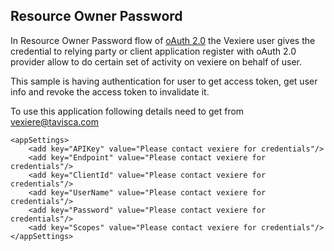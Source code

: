 ## Resource Owner Password ##
In Resource Owner Password flow of [oAuth 2.0](http://oauth.net/2/) the Vexiere user gives the credential to relying party or client application register with oAuth 2.0 provider allow to do certain set of activity on vexiere on behalf of user. 

This sample is having  authentication for user to get access token, get user info and revoke the access token to invalidate it.

To use this application following details need to get from [vexiere@tavisca.com](mailto:vexiere@tavisca.com)

  	<appSettings>
	    <add key="APIKey" value="Please contact vexiere for credentials"/>
	    <add key="Endpoint" value="Please contact vexiere for credentials"/>
	    <add key="ClientId" value="Please contact vexiere for credentials"/>
	    <add key="UserName" value="Please contact vexiere for credentials"/>
	    <add key="Password" value="Please contact vexiere for credentials"/>
	    <add key="Scopes" value="Please contact vexiere for credentials"/>
    </appSettings>